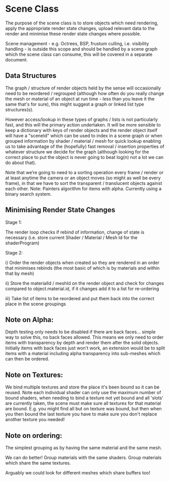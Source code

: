 # Scene Class

The purpose of the scene class is to store objects which need rendering, apply the appropriate render state changes, upload relevant data to the render and minimise these render state changes where possible.

Scene management - e.g. Octrees, BSP, frustum culling, i.e. visibility handling - is outside this scope and should be handled by a scene graph which the scene class can consume, this will be covered in a separate document.

## Data Structures

The graph / structure of render objects held by the sense will occasionally need to be reordered / regrouped (although how often do you really change the mesh or material of an object at run time - less than you leave it the same that's for sure), this might suggest a graph or linked list type structures(s).

However access/lookup in these types of graphs / lists is not particularly fast, and this will the primary action undertaken. It will be more sensible to keep a dictionary with keys of render objects and the render object itself will have a "sceneId" which can be used to index in a scene graph or when grouped information by shader / material / mesh for quick lookup enabling us to take advantage of the (hopefully) fast removal / insertion properties of whatever structure we decide for the graph (although looking for the correct place to put the object is never going to beat log(n) not a lot we can do about that).

Note that we’re going to need to a sorting operation every frame / render or at least anytime the camera or an object moves (so might as well be every frame), in that we have to sort the transparent / translucent objects against each other. Note: Painters algorithm for items with alpha. Currently using a binary search system.

## Minimising Render State Changes

Stage 1:

The render loop checks if rebind of information, change of state is necessary (i.e. store current Shader / Material / Mesh Id for the shaderProgram)

Stage 2:

i) Order the render objects when created so they are rendered in an order that minimises rebinds (the most basic of which is by materials and within that by mesh)

ii) Store the materialId / meshId on the render object and check for changes compared to object.material.id, if it changes add it to a list for re-ordering

iii) Take list of items to be reordered and put them back into the correct place in the scene groupings

## Note on Alpha:
Depth testing only needs to be disabled if there are back faces... simple way to solve this, no back faces allowed.
This means we only need to order items with transparency by depth and render them after the solid objects.
Initially items with back faces just won't work, an extension would be to split items with a material including alpha transparency into sub-meshes which can then be ordered.

## Note on Textures:
We bind multiple textures and store the place it's been bound so it can be reused.
Note each individual shader can only use the maximum number of bound shaders, when needing to bind a texture not yet bound and all 'slots' are currently taken, the scene must make sure all textures for that material are bound.
	E.g. you might find all but on texture was bound, but then when you then bound the last texture you have to make sure you don't replace another texture you needed!

## Note on ordering:
The simplest grouping as by having the same material and the same mesh.

We can do better!
	Group materials with the same shaders.
	Group materials which share the same textures.

Arguably we could look for different meshes which share buffers too!
